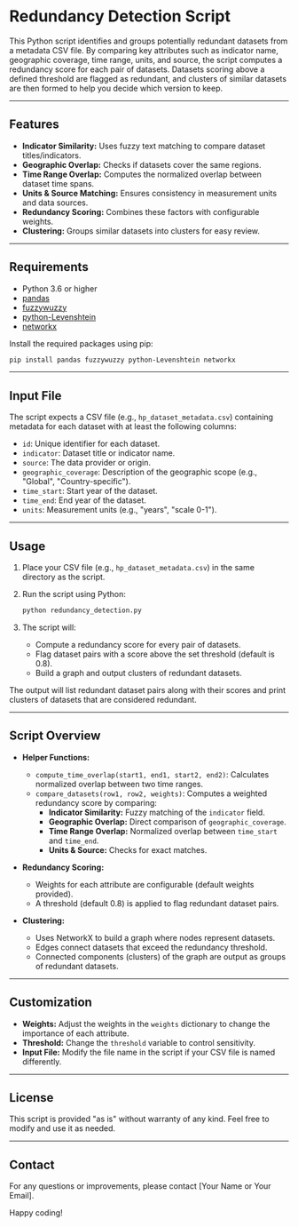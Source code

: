 # Redundancy Detection Script

This Python script identifies and groups potentially redundant datasets from a metadata CSV file. By comparing key attributes such as indicator name, geographic coverage, time range, units, and source, the script computes a redundancy score for each pair of datasets. Datasets scoring above a defined threshold are flagged as redundant, and clusters of similar datasets are then formed to help you decide which version to keep.

---

## Features

- **Indicator Similarity:** Uses fuzzy text matching to compare dataset titles/indicators.
- **Geographic Overlap:** Checks if datasets cover the same regions.
- **Time Range Overlap:** Computes the normalized overlap between dataset time spans.
- **Units & Source Matching:** Ensures consistency in measurement units and data sources.
- **Redundancy Scoring:** Combines these factors with configurable weights.
- **Clustering:** Groups similar datasets into clusters for easy review.

---

## Requirements

- Python 3.6 or higher
- [pandas](https://pandas.pydata.org/)
- [fuzzywuzzy](https://github.com/seatgeek/fuzzywuzzy)
- [python-Levenshtein](https://pypi.org/project/python-Levenshtein/)
- [networkx](https://networkx.org/)

Install the required packages using pip:

```bash
pip install pandas fuzzywuzzy python-Levenshtein networkx
```

---

## Input File

The script expects a CSV file (e.g., `hp_dataset_metadata.csv`) containing metadata for each dataset with at least the following columns:

- `id`: Unique identifier for each dataset.
- `indicator`: Dataset title or indicator name.
- `source`: The data provider or origin.
- `geographic_coverage`: Description of the geographic scope (e.g., "Global", "Country-specific").
- `time_start`: Start year of the dataset.
- `time_end`: End year of the dataset.
- `units`: Measurement units (e.g., "years", "scale 0-1").

---

## Usage

1. Place your CSV file (e.g., `hp_dataset_metadata.csv`) in the same directory as the script.
2. Run the script using Python:

   ```bash
   python redundancy_detection.py
   ```

3. The script will:
   - Compute a redundancy score for every pair of datasets.
   - Flag dataset pairs with a score above the set threshold (default is 0.8).
   - Build a graph and output clusters of redundant datasets.

The output will list redundant dataset pairs along with their scores and print clusters of datasets that are considered redundant.

---

## Script Overview

- **Helper Functions:**
  - `compute_time_overlap(start1, end1, start2, end2)`: Calculates normalized overlap between two time ranges.
  - `compare_datasets(row1, row2, weights)`: Computes a weighted redundancy score by comparing:
    - **Indicator Similarity:** Fuzzy matching of the `indicator` field.
    - **Geographic Overlap:** Direct comparison of `geographic_coverage`.
    - **Time Range Overlap:** Normalized overlap between `time_start` and `time_end`.
    - **Units & Source:** Checks for exact matches.

- **Redundancy Scoring:**
  - Weights for each attribute are configurable (default weights provided).
  - A threshold (default 0.8) is applied to flag redundant dataset pairs.

- **Clustering:**
  - Uses NetworkX to build a graph where nodes represent datasets.
  - Edges connect datasets that exceed the redundancy threshold.
  - Connected components (clusters) of the graph are output as groups of redundant datasets.

---

## Customization

- **Weights:** Adjust the weights in the `weights` dictionary to change the importance of each attribute.
- **Threshold:** Change the `threshold` variable to control sensitivity.
- **Input File:** Modify the file name in the script if your CSV file is named differently.

---

## License

This script is provided "as is" without warranty of any kind. Feel free to modify and use it as needed.

---

## Contact

For any questions or improvements, please contact [Your Name or Your Email].

Happy coding!
